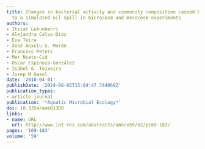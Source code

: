 ```yaml
---
title: Changes in bacterial activity and community composition caused by exposure
  to a simulated oil spill in microcosm and mesocosm experiments
authors:
- Itziar Lekunberri
- Alejandra Calvo-Díaz
- Eva Teira
- Xosé Anxelu G. Morán
- Francesc Peters
- Mar Nieto-Cid
- Oscar Espinoza-González
- Isabel G. Teixeira
- Josep M Gasol
date: '2010-04-01'
publishDate: '2024-08-05T15:04:47.744069Z'
publication_types:
- article-journal
publication: '*Aquatic Microbial Ecology*'
doi: 10.3354/ame01380
links:
- name: URL
  url: http://www.int-res.com/abstracts/ame/v59/n2/p169-183/
pages: '169-183'
volume: '59'
---
```

